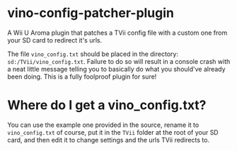 # vino-config-patcher-plugin
A Wii U Aroma plugin that patches a TVii config file with a custom one from your SD card to redirect it's urls.

The file `vino_config.txt` should be placed in the directory: `sd:/TVii/vino_config.txt`. Failure to do so will result in a console crash with a neat little message telling you to basically do what you should've already been doing. This is a fully foolproof plugin for sure!

# Where do I get a vino_config.txt?
You can use the example one provided in the source, rename it to `vino_config.txt` of course, put it in the `TVii` folder at the root of your SD card, and then edit it to change settings and the urls TVii redirects to.
